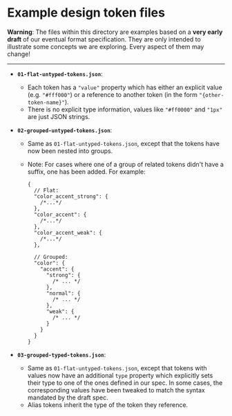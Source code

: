 # Example design token files

**Warning**: The files within this directory are examples based on a **very early draft** of our eventual format specification. They are only intended to illustrate some concepts we are exploring. Every aspect of them may change!

---

- **`01-flat-untyped-tokens.json`**:
  - Each token has a `"value"` property which has either an explicit value (e.g. `"#fff000"`) or a reference to another token (in the form `"{other-token-name}"`).
  - There is no explicit type information, values like `"#ff0000"` and `"1px"` are just JSON strings.
- **`02-grouped-untyped-tokens.json`**:

  - Same as `01-flat-untyped-tokens.json`, except that the tokens have now been nested into groups.
  - Note: For cases where one of a group of related tokens didn't have a suffix, one has been added. For example:

    ```jsonc
    {
      // Flat:
      "color_accent_strong": {
        /*...*/
      },
      "color_accent": {
        /*...*/
      },
      "color_accent_weak": {
        /*...*/
      },

      // Grouped:
      "color": {
        "accent": {
          "strong": {
            /* ... */
          },
          "normal": {
            /* ... */
          },
          "weak": {
            /* ... */
          }
        }
      }
    }
    ```

- **`03-grouped-typed-tokens.json`**:
  - Same as `01-flat-untyped-tokens.json`, except that tokens with values now have an additional `type` property which explicitly sets their type to one of the ones defined in our spec. In some cases, the corresponding values have been tweaked to match the syntax mandated by the draft spec.
  - Alias tokens inherit the type of the token they reference.
